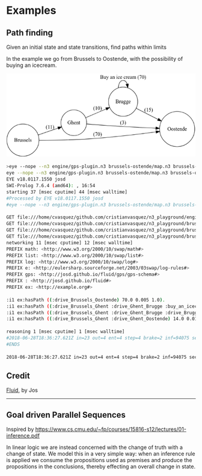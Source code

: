 # Examples

## Path finding

Given an initial state and state transitions, find paths within limits

In the example we go from Brussels to Oostende, with the possibility of buying an icecream. 

![Image of map of belgium](./images/1.png)

```sh
>eye --nope --n3 engine/gps-plugin.n3 brussels-ostende/map.n3 brussels-ostende/state.n3 --query brussels-ostende/query.n3
eye --nope --n3 engine/gps-plugin.n3 brussels-ostende/map.n3 brussels-ostende/state.n3 --query brussels-ostende/query.n3
EYE v18.0117.1550 josd
SWI-Prolog 7.6.4 (amd64): , 16:54
starting 37 [msec cputime] 44 [msec walltime]
#Processed by EYE v18.0117.1550 josd
#eye --nope --n3 engine/gps-plugin.n3 brussels-ostende/map.n3 brussels-ostende/state.n3 --query brussels-ostende/query.n3

GET file:///home/cvasquez/github.com/cristianvasquez/n3_playground/engine/gps-plugin.n3 SC=7
GET file:///home/cvasquez/github.com/cristianvasquez/n3_playground/brussels-ostende/map.n3 SC=13
GET file:///home/cvasquez/github.com/cristianvasquez/n3_playground/brussels-ostende/state.n3 SC=2
GET file:///home/cvasquez/github.com/cristianvasquez/n3_playground/brussels-ostende/query.n3 SC=1
networking 11 [msec cputime] 12 [msec walltime]
PREFIX math: <http://www.w3.org/2000/10/swap/math#>
PREFIX list: <http://www.w3.org/2000/10/swap/list#>
PREFIX log: <http://www.w3.org/2000/10/swap/log#>
PREFIX e: <http://eulersharp.sourceforge.net/2003/03swap/log-rules#>
PREFIX gps: <http://josd.github.io/fluid/gps/gps-schema#>
PREFIX : <http://josd.github.io/fluid#>
PREFIX ex: <http://example.org#>

:i1 ex:hasPath ((:drive_Brussels_Oostende) 70.0 0.005 1.0).
:i1 ex:hasPath ((:drive_Brussels_Ghent :drive_Ghent_Brugge :buy_an_icecream :drive_Brugge_Oostende) 106.0 0.02 1.0).
:i1 ex:hasPath ((:drive_Brussels_Ghent :drive_Ghent_Brugge :drive_Brugge_Oostende) 36.0 0.015 1.0).
:i1 ex:hasPath ((:drive_Brussels_Ghent :drive_Ghent_Oostende) 14.0 0.01 1.0).

reasoning 1 [msec cputime] 1 [msec walltime]
#2018-06-28T18:36:27.621Z in=23 out=4 ent=4 step=4 brake=2 inf=94075 sec=0.049 inf/sec=1919898
#ENDS

2018-06-28T18:36:27.621Z in=23 out=4 ent=4 step=4 brake=2 inf=94075 sec=0.049 inf/sec=1919898
```


## Credit

[Fluid](https://github.com/josd/fluid), by Jos

------------------------------
Goal driven Parallel Sequences
------------------------------

Inspired by https://www.cs.cmu.edu/~fp/courses/15816-s12/lectures/01-inference.pdf

In linear logic we are instead concerned with the change of truth with a
change of state. We model this in a very simple way: when an inference rule
is applied we consume the propositions used as premises and produce the
propositions in the conclusions, thereby effecting an overall change in state.
